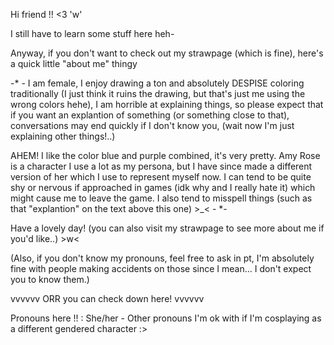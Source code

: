 Hi friend !! <3 'w'

I still have to learn some stuff here heh-

Anyway, if you don't want to check out my strawpage (which is fine), here's a quick little "about me" thingy

-* - I am female, I enjoy drawing a ton and absolutely DESPISE coloring traditionally (I just think it ruins the drawing, but that's just me using the wrong colors hehe), I am horrible at explaining things, so please expect that if you want an explantion of something (or something close to that), conversations may end quickly if I don't know you, (wait now I'm just explaining other things!..)

AHEM! I like the color blue and purple combined, it's very pretty. Amy Rose is a character I use a lot as my persona, but I have since made a different version of her which I use to represent myself now. I can tend to be quite shy or nervous if approached in games (idk why and I really hate it) which might cause me to leave the game. I also tend to misspell things (such as that "explantion" on the text above this one) >_< - *-

Have a lovely day! (you can also visit my strawpage to see more about me if you'd like..) >w<

(Also, if you don't know my pronouns, feel free to ask in pt, I'm absolutely fine with people making accidents on those since I mean... I don't expect you to know them.)

vvvvvv ORR you can check down here! vvvvvv

Pronouns here !! : She/her - Other pronouns I'm ok with if I'm cosplaying as a different gendered character :>
<!---
Knucklesfangirl/Knucklesfangirl is a ✨ special ✨ repository because its `README.md` (this file) appears on your GitHub profile.
You can click the Preview link to take a look at your changes.
--->
